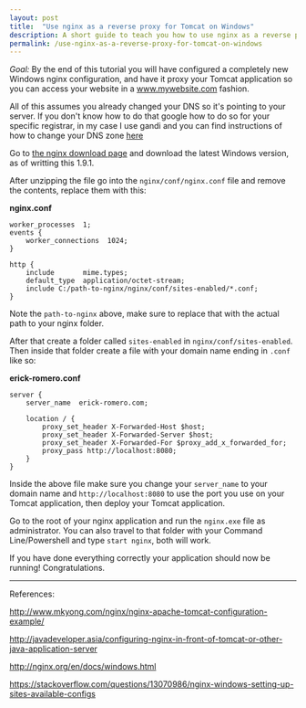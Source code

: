 ```yaml
---
layout: post
title:  "Use nginx as a reverse proxy for Tomcat on Windows"
description: A short guide to teach you how to use nginx as a reverse proxy for Tomcat allowing you to access the Tomcat deployment in a www.mywebsite.com fashion.
permalink: /use-nginx-as-a-reverse-proxy-for-tomcat-on-windows
---
```

_Goal:_ By the end of this tutorial you will have configured a completely new Windows nginx configuration, and have it proxy your Tomcat application so you can access your website in a www.mywebsite.com fashion.

All of this assumes you already changed your DNS so it's pointing to your server. If you don't know how to do that google how to do so for your specific registrar, in my case I use gandi and you can find instructions of how to change your DNS zone [here][1]

Go to [the nginx download page][2] and download the latest Windows version, as of writting this 1.9.1.

After unzipping the file go into the `nginx/conf/nginx.conf` file and remove the contents, replace them with this:

**nginx.conf**

    worker_processes  1;
    events {
        worker_connections  1024;
    }
    
    http {
        include       mime.types;
        default_type  application/octet-stream;
        include C:/path-to-nginx/nginx/conf/sites-enabled/*.conf;
    }

Note the `path-to-nginx` above, make sure to replace that with the actual path to your nginx folder.

After that create a folder called `sites-enabled` in `nginx/conf/sites-enabled`. Then inside that folder create a file with your domain name ending in `.conf` like so:

**erick-romero.conf**


    server {
        server_name  erick-romero.com;
    
        location / {
            proxy_set_header X-Forwarded-Host $host;
            proxy_set_header X-Forwarded-Server $host;
            proxy_set_header X-Forwarded-For $proxy_add_x_forwarded_for;
            proxy_pass http://localhost:8080;
        }
    }

Inside the above file make sure you change your `server_name` to your domain name and `http://localhost:8080` to use the port you use on your Tomcat application, then deploy your Tomcat application.

Go to the root of your nginx application and run the `nginx.exe` file as administrator. You can also travel to that folder with your Command Line/Powershell and type `start nginx`, both will work.

If you have done everything correctly your application should now be running! Congratulations.

-----------------

References:

http://www.mkyong.com/nginx/nginx-apache-tomcat-configuration-example/

http://javadeveloper.asia/configuring-nginx-in-front-of-tomcat-or-other-java-application-server

http://nginx.org/en/docs/windows.html

https://stackoverflow.com/questions/13070986/nginx-windows-setting-up-sites-available-configs

[1]: https://wiki.gandi.net/en/dns
[2]: http://nginx.org/en/download.html
